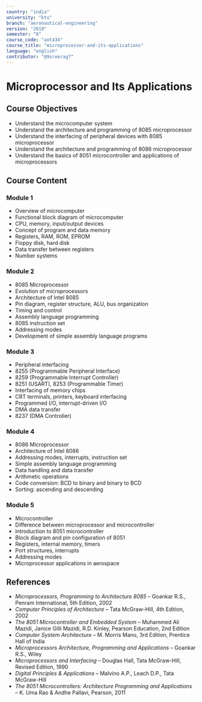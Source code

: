 ```yaml
---
country: "india"
university: "ktu"
branch: "aeronautical-engineering"
version: "2019"
semester: "8"
course_code: "aot434"
course_title: "microprocessor-and-its-applications"
language: "english"
contributor: "@9sreerag7"
---
```


# Microprocessor and Its Applications

## Course Objectives

- Understand the microcomputer system  
- Understand the architecture and programming of 8085 microprocessor  
- Understand the interfacing of peripheral devices with 8085 microprocessor  
- Understand the architecture and programming of 8086 microprocessor  
- Understand the basics of 8051 microcontroller and applications of microprocessors  

## Course Content

### Module 1

- Overview of microcomputer  
- Functional block diagram of microcomputer  
- CPU, memory, input/output devices  
- Concept of program and data memory  
- Registers, RAM, ROM, EPROM  
- Floppy disk, hard disk  
- Data transfer between registers  
- Number systems  

### Module 2

- 8085 Microprocessor  
- Evolution of microprocessors  
- Architecture of Intel 8085  
- Pin diagram, register structure, ALU, bus organization  
- Timing and control  
- Assembly language programming  
- 8085 instruction set  
- Addressing modes  
- Development of simple assembly language programs  

### Module 3

- Peripheral interfacing  
- 8255 (Programmable Peripheral Interface)  
- 8259 (Programmable Interrupt Controller)  
- 8251 (USART), 8253 (Programmable Timer)  
- Interfacing of memory chips  
- CRT terminals, printers, keyboard interfacing  
- Programmed I/O, interrupt-driven I/O  
- DMA data transfer  
- 8237 (DMA Controller)  

### Module 4

- 8086 Microprocessor  
- Architecture of Intel 8086  
- Addressing modes, interrupts, instruction set  
- Simple assembly language programming  
- Data handling and data transfer  
- Arithmetic operations  
- Code conversion: BCD to binary and binary to BCD  
- Sorting: ascending and descending  

### Module 5

- Microcontroller  
- Difference between microprocessor and microcontroller  
- Introduction to 8051 microcontroller  
- Block diagram and pin configuration of 8051  
- Registers, internal memory, timers  
- Port structures, interrupts  
- Addressing modes  
- Microprocessor applications in aerospace  

## References

- *Microprocessors, Programming to Architecture 8085* – Goankar R.S., Penram International, 5th Edition, 2002  
- *Computer Principles of Architecture* – Tata McGraw-Hill, 4th Edition, 2002  
- *The 8051 Microcontroller and Embedded System* – Muhammed Ali Mazidi, Janice Gilli Mazidi, R.D. Kinley, Pearson Education, 2nd Edition  
- *Computer System Architecture* – M. Morris Mano, 3rd Edition, Prentice Hall of India  
- *Microprocessors Architecture, Programming and Applications* – Goankar R.S., Wiley  
- *Microprocessors and Interfacing* – Douglas Hall, Tata McGraw-Hill, Revised Edition, 1990  
- *Digital Principles & Applications* – Malvino A.P., Leach D.P., Tata McGraw-Hill  
- *The 8051 Microcontrollers: Architecture Programming and Applications* – K. Uma Rao & Andhe Pallavi, Pearson, 2011  
